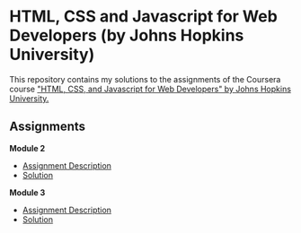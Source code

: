 # HTML, CSS and Javascript for Web Developers (by Johns Hopkins University)
This repository contains my solutions to the assignments of the Coursera course ["HTML, CSS, and Javascript for Web Developers" by Johns Hopkins University.](https://www.coursera.org/learn/html-css-javascript-for-web-developers)

## Assignments  ##
**Module 2**
* [Assignment Description](https://github.com/jhu-ep-coursera/fullstack-course4/blob/master/assignments/assignment2/Assignment-2.md)
* [Solution](https://c1phani1simha.github.io/Web-Dev-Coursera/Module-2/)


**Module 3**
* [Assignment Description](https://github.com/jhu-ep-coursera/fullstack-course4/blob/master/assignments/assignment3/Assignment-3.md)
* [Solution](https://c1phani1simha.github.io/Web-Dev-Coursera/Module-3/)



